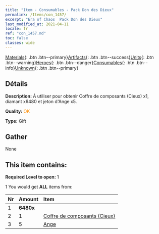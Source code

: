 ```yaml
---
title: "Item - Consumables - Pack Don des Dieux"
permalink: /Items/con_1457/
excerpt: "Era of Chaos  Pack Don des Dieux"
last_modified_at: 2021-04-11
locale: fr
ref: "con_1457.md"
toc: false
classes: wide
---
```

 [Materials](/fr/Items/){: .btn .btn--primary}[Artifacts](/fr/Items/Artifacts/){: .btn .btn--success}[Units](/fr/Items/Units/){: .btn .btn--warning}[Heroes](/fr/Items/Heroes/){: .btn .btn--danger}[Consumables](/fr/Items/Consumables/){: .btn .btn--info}[Unknown](/fr/Items/Unknown/){: .btn .btn--primary}

## Détails
 **Description:** À utiliser pour obtenir Coffre de composants (Cieux) x1, diamant x6480 et jeton d'Ange x5.

 **Quality:** <span style="color: #FF8C00">OK</span>

 **Type:** Gift

## Gather

  None

## This item contains:

 **Required Level to open:** 1

 1 You would get **ALL** items  from:

  | Nr | Amount |     Item    |
  |:---|:-------|:------------|
  | 1 |  **6480x** | <i class="fas fa-gem"/> |  | 
  | 2 | 1 | [Coffre de composants (Cieux)](/fr/Items/con_1354/) | 
  | 3 | 5 | [Ange](/fr/Items/unt_196/) | 
